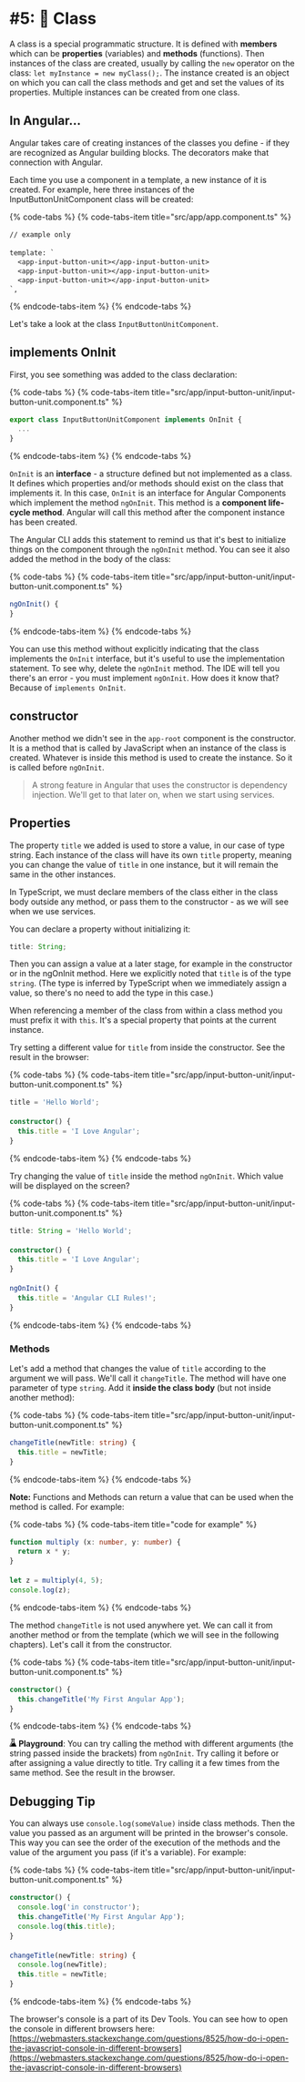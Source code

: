 # \#5: 💼 Class

A class is a special programmatic structure. It is defined with **members** which can be **properties** \(variables\) and **methods** \(functions\). Then instances of the class are created, usually by calling the `new` operator on the class: `let myInstance = new myClass();`. The instance created is an object on which you can call the class methods and get and set the values of its properties. Multiple instances can be created from one class.

## In Angular...

Angular takes care of creating instances of the classes you define - if they are recognized as Angular building blocks. The decorators make that connection with Angular.

Each time you use a component in a template, a new instance of it is created. For example, here three instances of the InputButtonUnitComponent class will be created:

{% code-tabs %}
{% code-tabs-item title="src/app/app.component.ts" %}
```markup
// example only

template: `
  <app-input-button-unit></app-input-button-unit>
  <app-input-button-unit></app-input-button-unit>
  <app-input-button-unit></app-input-button-unit>
`,
```
{% endcode-tabs-item %}
{% endcode-tabs %}

Let's take a look at the class `InputButtonUnitComponent`.

## implements OnInit

First, you see something was added to the class declaration:

{% code-tabs %}
{% code-tabs-item title="src/app/input-button-unit/input-button-unit.component.ts" %}
```typescript
export class InputButtonUnitComponent implements OnInit {
  ...
}
```
{% endcode-tabs-item %}
{% endcode-tabs %}

`OnInit` is an **interface** - a structure defined but not implemented as a class. It defines which properties and/or methods should exist on the class that implements it. In this case, `OnInit` is an interface for Angular Components which implement the method `ngOnInit`. This method is a **component life-cycle method**. Angular will call this method after the component instance has been created.

The Angular CLI adds this statement to remind us that it's best to initialize things on the component through the `ngOnInit` method. You can see it also added the method in the body of the class:

{% code-tabs %}
{% code-tabs-item title="src/app/input-button-unit/input-button-unit.component.ts" %}
```typescript
ngOnInit() {
}
```
{% endcode-tabs-item %}
{% endcode-tabs %}

You can use this method without explicitly indicating that the class implements the `OnInit` interface, but it's useful to use the implementation statement. To see why, delete the `ngOnInit` method. The IDE will tell you there's an error - you must implement `ngOnInit`. How does it know that? Because of `implements OnInit`.

## constructor

Another method we didn't see in the `app-root` component is the constructor. It is a method that is called by JavaScript when an instance of the class is created. Whatever is inside this method is used to create the instance. So it is called before `ngOnInit`.

> A strong feature in Angular that uses the constructor is dependency injection. We'll get to that later on, when we start using services.

## Properties

The property `title` we added is used to store a value, in our case of type string. Each instance of the class will have its own `title` property, meaning you can change the value of `title` in one instance, but it will remain the same in the other instances.

In TypeScript, we must declare members of the class either in the class body outside any method, or pass them to the constructor - as we will see when we use services.

You can declare a property without initializing it:

```typescript
title: String;
```

Then you can assign a value at a later stage, for example in the constructor or in the ngOnInit method. Here we explicitly noted that `title` is of the type `string`. \(The type is inferred by TypeScript when we immediately assign a value, so there's no need to add the type in this case.\)

When referencing a member of the class from within a class method you must prefix it with `this`. It's a special property that points at the current instance.

Try setting a different value for `title` from inside the constructor. See the result in the browser:

{% code-tabs %}
{% code-tabs-item title="src/app/input-button-unit/input-button-unit.component.ts" %}
```typescript
title = 'Hello World';

constructor() { 
  this.title = 'I Love Angular';
}
```
{% endcode-tabs-item %}
{% endcode-tabs %}

Try changing the value of `title` inside the method `ngOnInit`. Which value will be displayed on the screen?

{% code-tabs %}
{% code-tabs-item title="src/app/input-button-unit/input-button-unit.component.ts" %}
```typescript
title: String = 'Hello World';

constructor() { 
  this.title = 'I Love Angular';
}

ngOnInit() { 
  this.title = 'Angular CLI Rules!';
}
```
{% endcode-tabs-item %}
{% endcode-tabs %}

### Methods

Let's add a method that changes the value of `title` according to the argument we will pass. We'll call it `changeTitle`. The method will have one parameter of type `string`. Add it **inside the class body** \(but not inside another method\):

{% code-tabs %}
{% code-tabs-item title="src/app/input-button-unit/input-button-unit.component.ts" %}
```typescript
changeTitle(newTitle: string) {
  this.title = newTitle;
}
```
{% endcode-tabs-item %}
{% endcode-tabs %}

**Note:** Functions and Methods can return a value that can be used when the method is called. For example:

{% code-tabs %}
{% code-tabs-item title="code for example" %}
```typescript
function multiply (x: number, y: number) {
  return x * y;
}

let z = multiply(4, 5);
console.log(z);
```
{% endcode-tabs-item %}
{% endcode-tabs %}

The method `changeTitle` is not used anywhere yet. We can call it from another method or from the template \(which we will see in the following chapters\). Let's call it from the constructor.

{% code-tabs %}
{% code-tabs-item title="src/app/input-button-unit/input-button-unit.component.ts" %}
```typescript
constructor() { 
  this.changeTitle('My First Angular App');
}
```
{% endcode-tabs-item %}
{% endcode-tabs %}

![lab-icon](.gitbook/assets/lab%20%281%29.jpg) **Playground**: You can try calling the method with different arguments \(the string passed inside the brackets\) from `ngOnInit`. Try calling it before or after assigning a value directly to title. Try calling it a few times from the same method. See the result in the browser.

## Debugging Tip

You can always use `console.log(someValue)` inside class methods. Then the value you passed as an argument will be printed in the browser's console. This way you can see the order of the execution of the methods and the value of the argument you pass \(if it's a variable\). For example:

{% code-tabs %}
{% code-tabs-item title="src/app/input-button-unit/input-button-unit.component.ts" %}
```typescript
constructor() { 
  console.log('in constructor');
  this.changeTitle('My First Angular App');
  console.log(this.title);
}

changeTitle(newTitle: string) {
  console.log(newTitle);
  this.title = newTitle;
}
```
{% endcode-tabs-item %}
{% endcode-tabs %}

The browser's console is a part of its Dev Tools. You can see how to open the console in different browsers here: [https://webmasters.stackexchange.com/questions/8525/how-do-i-open-the-javascript-console-in-different-browsers](https://webmasters.stackexchange.com/questions/8525/how-do-i-open-the-javascript-console-in-different-browsers)

